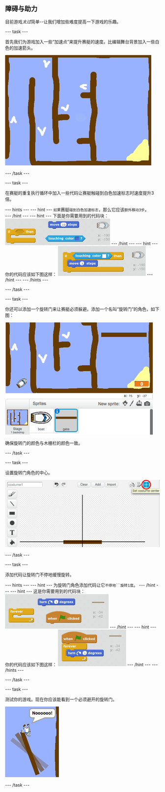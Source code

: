 ## 障碍与助力

目前游戏*太过*简单--让我们增加些难度提高一下游戏的乐趣。

\--- task \---

首先我们为游戏加入一些“加速点”来提升赛艇的速度。比编辑舞台背景加入一些白色的加速箭头。

![截屏](images/boat-boost.png)

\--- /task \---

\--- task \---

在赛艇的重复执行循环中加入一些代码让赛艇触碰到白色加速标志时速度提升3倍。

\--- hints \--- \--- hint \--- `如果`赛艇`碰到白色加速标志`，那么它应该`额外移动3步`。  
\--- /hint \--- \--- hint \--- 下面是你需要用到的代码块： ![screenshot](images/boat-boost-blocks.png) \--- /hint \--- \--- hint \--- 你的代码应该如下图这样： ![screenshot](images/boat-boost-code.png) \--- /hint \--- \--- /hints \---

\--- /task \---

\--- task \---

你还可以添加一个旋转门来让赛艇必须躲避。添加一个名叫“旋转门”的角色，如下图：

![截屏](images/boat-gate.png)

确保旋转门的颜色与木栅栏的颜色一致。

\--- /task \---

\--- task \---

设置旋转门角色的中心。

![截屏](images/boat-center.png)

\--- /task \---

\--- task \---

添加代码让旋转门不停地缓慢旋转。

\--- hints \--- \--- hint \--- 为旋转门角色添加代码让它`不停地``旋转1度`。 \--- /hint \--- \--- hint \--- 这是你需要用到的代码块： ![screenshot](images/boat-spin-blocks.png) \--- /hint \--- \--- hint \--- 你的代码应该如下图这样： ![screenshot](images/boat-spin-code.png) \--- /hint \--- \--- /hints \---

\--- /task \---

\--- task \---

测试你的游戏。现在你应该能看到一个必须避开的旋转门。

![截屏](images/boat-gate-test.png)

\--- /task \---